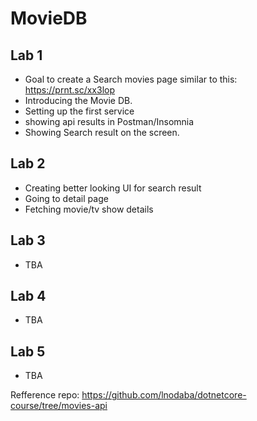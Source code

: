 # MovieDB

## Lab 1
- Goal to create a Search movies page similar to this: https://prnt.sc/xx3lop
- Introducing the Movie DB.
- Setting up the first service
- showing api results in Postman/Insomnia
- Showing Search result on the screen.

## Lab 2
- Creating better looking UI for search result
- Going to detail page
- Fetching movie/tv show details

## Lab 3
- TBA

## Lab 4
- TBA

## Lab 5
- TBA

Refference repo: https://github.com/lnodaba/dotnetcore-course/tree/movies-api

